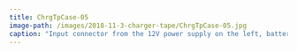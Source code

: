 ```yaml
---
title: ChrgTpCase-05
image-path: /images/2018-11-3-charger-tape/ChrgTpCase-05.jpg
caption: "Input connector from the 12V power supply on the left, battery connector output will be on the right."
---
```


